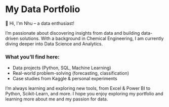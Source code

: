 # My Data Portfolio

👋 Hi, I'm Nhu – a data enthusiast!

I’m passionate about discovering insights from data and building data-driven solutions. With a background in Chemical Engineering, I am currently diving deeper into Data Science and Analytics.

### What you’ll find here:
- Data projects (Python, SQL, Machine Learning)
- Real-world problem-solving (forecasting, classification)
- Case studies from Kaggle & personal experiments

I’m always learning and exploring new tools, from Excel & Power BI to Python, Scikit-Learn, and more.
I hope you enjoy exploring my portfolio and learning more about me and my passion for data.

